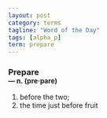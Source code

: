 ```yaml
---
layout: post
category: terms
tagline: "Word of the Day"
tags: [alpha_p]
term: prepare
---
```


<h3>Prepare<br/> <small>&mdash; n. (pre<span>&middot;</span>pare)</small></h3>
<p><ol>
<li>before the two;</li>
<li>the time just before fruit</li>
</ol></p>
